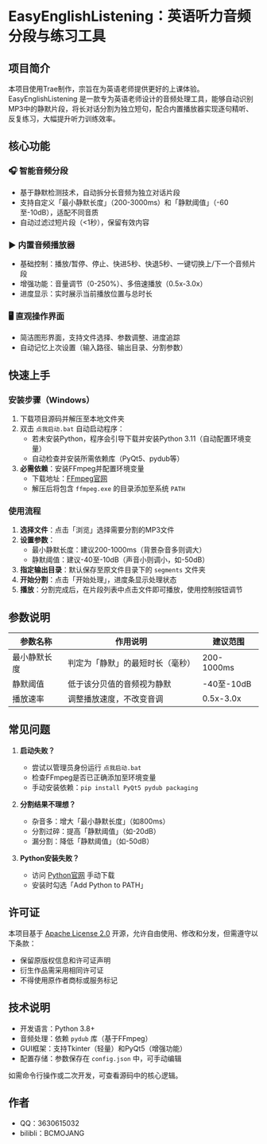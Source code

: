 # EasyEnglishListening：英语听力音频分段与练习工具

## 项目简介
本项目使用Trae制作，宗旨在为英语老师提供更好的上课体验。
EasyEnglishListening 是一款专为英语老师设计的音频处理工具，能够自动识别MP3中的静默片段，将长对话分割为独立短句，配合内置播放器实现逐句精听、反复练习，大幅提升听力训练效率。


## 核心功能
### 🎧 智能音频分段
- 基于静默检测技术，自动拆分长音频为独立对话片段
- 支持自定义「最小静默长度」（200-3000ms）和「静默阈值」（-60至-10dB），适配不同音质
- 自动过滤过短片段（<1秒），保留有效内容

### ▶️ 内置音频播放器
- 基础控制：播放/暂停、停止、快进5秒、快退5秒、一键切换上/下一个音频片段
- 增强功能：音量调节（0-250%）、多倍速播放（0.5x-3.0x）
- 进度显示：实时展示当前播放位置与总时长

### 🖥️ 直观操作界面
- 简洁图形界面，支持文件选择、参数调整、进度追踪
- 自动记忆上次设置（输入路径、输出目录、分割参数）


## 快速上手
### 安装步骤（Windows）
1. 下载项目源码并解压至本地文件夹
2. 双击 `点我启动.bat` 自动启动程序：
   - 若未安装Python，程序会引导下载并安装Python 3.11（自动配置环境变量）
   - 自动检查并安装所需依赖库（PyQt5、pydub等）
3. **必需依赖**：安装FFmpeg并配置环境变量
   - 下载地址：[FFmpeg官网](https://ffmpeg.org/download.html)
   - 解压后将包含 `ffmpeg.exe` 的目录添加至系统 `PATH`

### 使用流程
1. **选择文件**：点击「浏览」选择需要分割的MP3文件
2. **设置参数**：
   - 最小静默长度：建议200-1000ms（背景杂音多则调大）
   - 静默阈值：建议-40至-10dB（声音小则调小，如-50dB）
3. **指定输出目录**：默认保存至原文件目录下的 `segments` 文件夹
4. **开始分割**：点击「开始处理」，进度条显示处理状态
5. **播放**：分割完成后，在片段列表中点击文件即可播放，使用控制按钮调节


## 参数说明
| 参数名称         | 作用说明                                  | 建议范围       |
|------------------|-------------------------------------------|----------------|
| 最小静默长度     | 判定为「静默」的最短时长（毫秒）          | 200-1000ms     |
| 静默阈值         | 低于该分贝值的音频视为静默                | -40至-10dB     |
| 播放速率         | 调整播放速度，不改变音调                  | 0.5x-3.0x      |


## 常见问题
1. **启动失败？**
   - 尝试以管理员身份运行 `点我启动.bat`
   - 检查FFmpeg是否已正确添加至环境变量
   - 手动安装依赖：`pip install PyQt5 pydub packaging`

2. **分割结果不理想？**
   - 杂音多：增大「最小静默长度」（如800ms）
   - 分割过碎：提高「静默阈值」（如-20dB）
   - 漏分割：降低「静默阈值」（如-50dB）

3. **Python安装失败？**
   - 访问 [Python官网](https://www.python.org/downloads/) 手动下载
   - 安装时勾选「Add Python to PATH」


## 许可证
本项目基于 [Apache License 2.0](LICENSE) 开源，允许自由使用、修改和分发，但需遵守以下条款：
- 保留原版权信息和许可证声明
- 衍生作品需采用相同许可证
- 不得使用原作者商标或服务标记


## 技术说明
- 开发语言：Python 3.8+
- 音频处理：依赖 `pydub` 库（基于FFmpeg）
- GUI框架：支持Tkinter（轻量）和PyQt5（增强功能）
- 配置存储：参数保存在 `config.json` 中，可手动编辑

如需命令行操作或二次开发，可查看源码中的核心逻辑。

## 作者
 - QQ：3630615032
 - bilibli：BCMOJANG
